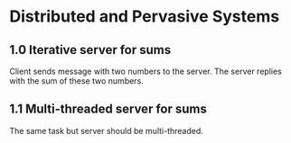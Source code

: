 # Distributed and Pervasive Systems

## 1.0 Iterative server for sums

Client sends message with two numbers to the server.
The server replies with the sum of these two numbers.

## 1.1 Multi-threaded server for sums

The same task but server should be multi-threaded.